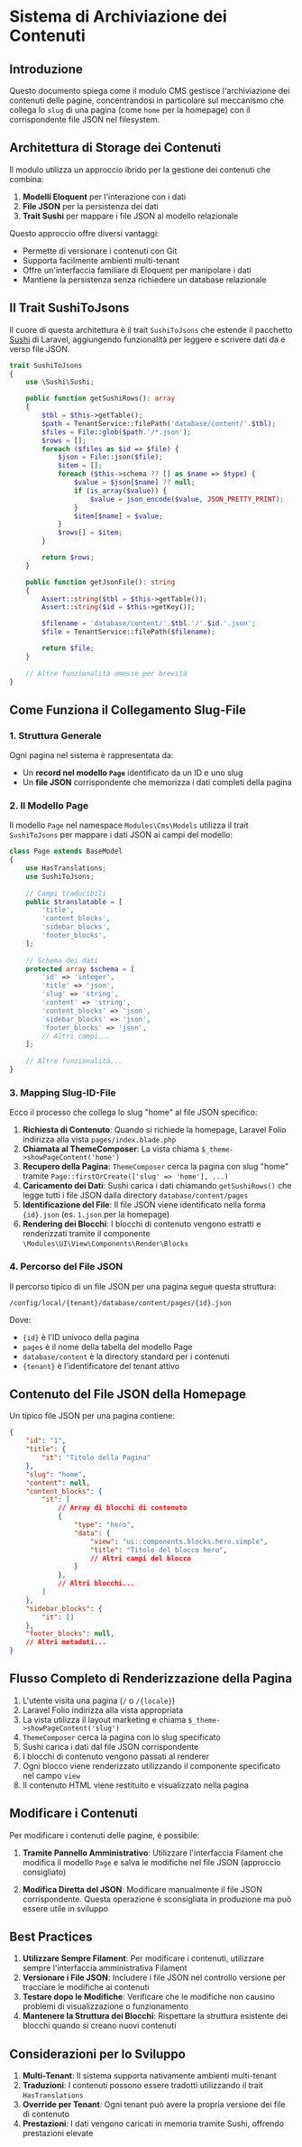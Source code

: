 # Sistema di Archiviazione dei Contenuti

## Introduzione

Questo documento spiega come il modulo CMS gestisce l'archiviazione dei contenuti delle pagine, concentrandosi in particolare sul meccanismo che collega lo `slug` di una pagina (come `home` per la homepage) con il corrispondente file JSON nel filesystem.

## Architettura di Storage dei Contenuti

Il modulo utilizza un approccio ibrido per la gestione dei contenuti che combina:

1. **Modelli Eloquent** per l'interazione con i dati
2. **File JSON** per la persistenza dei dati
3. **Trait Sushi** per mappare i file JSON al modello relazionale

Questo approccio offre diversi vantaggi:
- Permette di versionare i contenuti con Git
- Supporta facilmente ambienti multi-tenant
- Offre un'interfaccia familiare di Eloquent per manipolare i dati
- Mantiene la persistenza senza richiedere un database relazionale

## Il Trait SushiToJsons

Il cuore di questa architettura è il trait `SushiToJsons` che estende il pacchetto [Sushi](https://github.com/calebporzio/sushi) di Laravel, aggiungendo funzionalità per leggere e scrivere dati da e verso file JSON.

```php
trait SushiToJsons
{
    use \Sushi\Sushi;

    public function getSushiRows(): array
    {
        $tbl = $this->getTable();
        $path = TenantService::filePath('database/content/'.$tbl);
        $files = File::glob($path.'/*.json');
        $rows = [];
        foreach ($files as $id => $file) {
            $json = File::json($file);
            $item = [];
            foreach ($this->schema ?? [] as $name => $type) {
                $value = $json[$name] ?? null;
                if (is_array($value)) {
                    $value = json_encode($value, JSON_PRETTY_PRINT);
                }
                $item[$name] = $value;
            }
            $rows[] = $item;
        }

        return $rows;
    }

    public function getJsonFile(): string
    {
        Assert::string($tbl = $this->getTable());
        Assert::string($id = $this->getKey());

        $filename = 'database/content/'.$tbl.'/'.$id.'.json';
        $file = TenantService::filePath($filename);

        return $file;
    }
    
    // Altre funzionalità omesse per brevità
}
```

## Come Funziona il Collegamento Slug-File

### 1. Struttura Generale

Ogni pagina nel sistema è rappresentata da:

- Un **record nel modello `Page`** identificato da un ID e uno slug
- Un **file JSON** corrispondente che memorizza i dati completi della pagina

### 2. Il Modello Page

Il modello `Page` nel namespace `Modules\Cms\Models` utilizza il trait `SushiToJsons` per mappare i dati JSON ai campi del modello:

```php
class Page extends BaseModel
{
    use HasTranslations;
    use SushiToJsons;
    
    // Campi traducibili
    public $translatable = [
        'title',
        'content_blocks',
        'sidebar_blocks',
        'footer_blocks',
    ];
    
    // Schema dei dati
    protected array $schema = [
        'id' => 'integer',
        'title' => 'json',
        'slug' => 'string',
        'content' => 'string',
        'content_blocks' => 'json',
        'sidebar_blocks' => 'json',
        'footer_blocks' => 'json',
        // Altri campi...
    ];
    
    // Altre funzionalità...
}
```

### 3. Mapping Slug-ID-File

Ecco il processo che collega lo slug "home" al file JSON specifico:

1. **Richiesta di Contenuto**: Quando si richiede la homepage, Laravel Folio indirizza alla vista `pages/index.blade.php`
2. **Chiamata al ThemeComposer**: La vista chiama `$_theme->showPageContent('home')`
3. **Recupero della Pagina**: `ThemeComposer` cerca la pagina con slug "home" tramite `Page::firstOrCreate(['slug' => 'home'], ...)`
4. **Caricamento dei Dati**: Sushi carica i dati chiamando `getSushiRows()` che legge tutti i file JSON dalla directory `database/content/pages`
5. **Identificazione del File**: Il file JSON viene identificato nella forma `{id}.json` (es. `1.json` per la homepage)
6. **Rendering dei Blocchi**: I blocchi di contenuto vengono estratti e renderizzati tramite il componente `\Modules\UI\View\Components\Render\Blocks`

### 4. Percorso del File JSON

Il percorso tipico di un file JSON per una pagina segue questa struttura:

```
/config/local/{tenant}/database/content/pages/{id}.json
```

Dove:
- `{id}` è l'ID univoco della pagina
- `pages` è il nome della tabella del modello Page
- `database/content` è la directory standard per i contenuti
- `{tenant}` è l'identificatore del tenant attivo

## Contenuto del File JSON della Homepage

Un tipico file JSON per una pagina contiene:

```json
{
    "id": "1",
    "title": {
        "it": "Titolo della Pagina"
    },
    "slug": "home",
    "content": null,
    "content_blocks": {
        "it": [
            // Array di blocchi di contenuto
            {
                "type": "hero",
                "data": {
                    "view": "ui::components.blocks.hero.simple",
                    "title": "Titolo del blocco hero",
                    // Altri campi del blocco
                }
            },
            // Altri blocchi...
        ]
    },
    "sidebar_blocks": {
        "it": []
    },
    "footer_blocks": null,
    // Altri metadati...
}
```

## Flusso Completo di Renderizzazione della Pagina

1. L'utente visita una pagina (`/` o `/{locale}`)
2. Laravel Folio indirizza alla vista appropriata
3. La vista utilizza il layout marketing e chiama `$_theme->showPageContent('slug')`
4. `ThemeComposer` cerca la pagina con lo slug specificato
5. Sushi carica i dati dal file JSON corrispondente
6. I blocchi di contenuto vengono passati al renderer
7. Ogni blocco viene renderizzato utilizzando il componente specificato nel campo `view`
8. Il contenuto HTML viene restituito e visualizzato nella pagina

## Modificare i Contenuti

Per modificare i contenuti delle pagine, è possibile:

1. **Tramite Pannello Amministrativo**: Utilizzare l'interfaccia Filament che modifica il modello `Page` e salva le modifiche nel file JSON (approccio consigliato)

2. **Modifica Diretta del JSON**: Modificare manualmente il file JSON corrispondente. Questa operazione è sconsigliata in produzione ma può essere utile in sviluppo

## Best Practices

1. **Utilizzare Sempre Filament**: Per modificare i contenuti, utilizzare sempre l'interfaccia amministrativa Filament
2. **Versionare i File JSON**: Includere i file JSON nel controllo versione per tracciare le modifiche ai contenuti
3. **Testare dopo le Modifiche**: Verificare che le modifiche non causino problemi di visualizzazione o funzionamento
4. **Mantenere la Struttura dei Blocchi**: Rispettare la struttura esistente dei blocchi quando si creano nuovi contenuti

## Considerazioni per lo Sviluppo

1. **Multi-Tenant**: Il sistema supporta nativamente ambienti multi-tenant
2. **Traduzioni**: I contenuti possono essere tradotti utilizzando il trait `HasTranslations`
3. **Override per Tenant**: Ogni tenant può avere la propria versione dei file di contenuto
4. **Prestazioni**: I dati vengono caricati in memoria tramite Sushi, offrendo prestazioni elevate 
